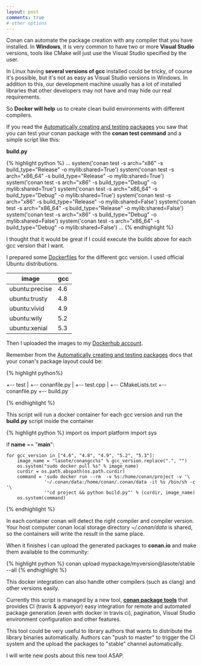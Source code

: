 ```yaml
---
layout: post
comments: true
# other options
---
```


Conan can automate the package creation with any compiler that you have installed.
In **Windows**, it is very common to have two or more **Visual Studio** versions, tools like CMake will just use the Visual Studio specified by the user.

In Linux having **several versions of gcc** installed could be tricky, of course it's possible, but it's not as easy as Visual Studio versions in Windows.
In addition to this, our development machine usually has a lot of installed libraries that other developers may not have and may hide our real requirements.

So **Docker will help** us to create clean build environments with different compilers.

If you read the [Automatically creating and testing packages](http://docs.conan.io/en/latest/packaging/testing.html) you saw that you can test your conan package with the **conan test command** and a simple script like this:

**build.py**

{% highlight python %}
       ...
       system('conan test -s arch="x86" -s build_type="Release" -o mylib:shared=True')
       system('conan test -s arch="x86_64" -s build_type="Release" -o mylib:shared=True')
       system('conan test -s arch="x86" -s build_type="Debug" -o mylib:shared=True')
       system('conan test -s arch="x86_64" -s build_type="Debug" -o mylib:shared=True')
       system('conan test -s arch="x86" -s build_type="Release" -o mylib:shared=False')
       system('conan test -s arch="x86_64" -s build_type="Release" -o mylib:shared=False')
       system('conan test -s arch="x86" -s build_type="Debug" -o mylib:shared=False')
       system('conan test -s arch="x86_64" -s build_type="Debug" -o mylib:shared=False')
       ...
{% endhighlight %}

I thought that it would be great if I could execute the builds above for each gcc version that I want.

I prepared some [Dockerfiles](https://github.com/lasote/conan-docker-tools/blob/master/gcc_5.3/Dockerfile) for the different gcc version. I used official Ubuntu distributions.

 image            | gcc
------------------|----
 ubuntu:precise   | 4.6
 ubuntu:trusty    | 4.8
 ubuntu:vivid     | 4.9
 ubuntu:wily      | 5.2
 ubuntu:xenial    | 5.3

Then I uploaded the images to my [Dockerhub account](https://hub.docker.com/u/lasote/).

Remember from the [Automatically creating and testing packages](http://docs.conan.io/en/latest/packaging/testing.html) docs that your conan's package layout could be:


{% highlight python%}

+-- test
|   +-- conanfile.py
|   +-- test.cpp
|   +-- CMakeLists.txt
+-- conanfile.py
+-- build.py

{% endhighlight %}

This script will run a docker container for each gcc version and run the **build.py** script inside the container


{% highlight python %}
import os
import platform
import sys

if __name__ == "__main__":

    for gcc_version in ["4.6", "4.8", "4.9", "5.2", "5.3"]:
        image_name = "lasote/conangcc%s" % gcc_version.replace(".", "")
        os.system("sudo docker pull %s" % image_name)
        curdir = os.path.abspath(os.path.curdir)
        command = 'sudo docker run --rm  -v %s:/home/conan/project -v '\
                  '~/.conan/data:/home/conan/.conan/data -it %s /bin/sh -c '\
                  '"cd project && python build.py"' % (curdir, image_name)
        os.system(command)


{% endhighlight %}

In each container conan will detect the right compiler and compiler version. Your host computer conan local storage directory *~/.conan/data* is shared, so the containers will write the result in the same place.

When it finishes I can upload the generated packages to **conan.io** and make them available to the community:


{% highlight python %}
	conan upload mypackage/myversion@lasote/stable --all
{% endhighlight %}

This docker integration can also handle other compilers (such as clang) and other versions easily.

Currently this script is managed by a new tool, [**conan package tools**](https://github.com/conan-io/conan-package-tools) that provides CI (travis & appveyor) easy integration for remote and automated package generation (even with docker in travis ci), pagination, Visual Studio environment configuration and other features.

This tool could be very useful to library authors that wants to distribute the library binaries automatically. Authors can "push to master" to trigger the CI system and the upload the packages to "stable" channel automatically.

I will write new posts about this new tool ASAP.
